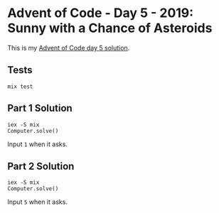 # Advent of Code - Day 5 - 2019: Sunny with a Chance of Asteroids

This is my [Advent of Code day 5 solution](https://adventofcode.com/2019/day/5).


## Tests

```
mix test
```

## Part 1 Solution

```
iex -S mix
Computer.solve()
```

Input `1` when it asks.

## Part 2 Solution

```
iex -S mix
Computer.solve()
```

Input `5` when it asks.